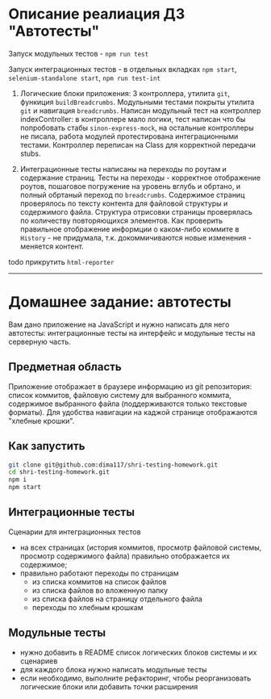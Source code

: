 # Описание реалиация ДЗ "Автотесты"

Запуск модульных тестов - `npm run test`

Запуск интеграционных тестов - в отдельных вкладках `npm start`, `selenium-standalone start`, `npm run test-int`

1. Логические блоки приложения: 3 контроллера, утилита `git`, функиция `buildBreadcrumbs`.
Модульными тестами покрыты утилита `git` и навигация `breadcrumbs`.
Написан модульный тест на контроллер indexController: в контроллере мало логики, тест написан что бы попробовать стабы `sinon-express-mock`, на остальные контроллеры не писала,  работа модулей протестирована интеграционными тестами.
Контроллер переписан на Class для корректной передачи stubs.

1. Интеграционные тесты написаны на переходы по роутам и содержание страниц. Тесты на переходы - корректное отображение роутов, пошаговое погружение на уровень вглубь и обртано, и полный обртаный переход по `breadcrumbs`.
Содержимое страниц проверялось по тексту контента для файловой структуры и содержимого файла. Структура отрисовки страницы проверялась по количеству повторяющихся элементов.
Как проверить правильное отображение информции о каком-либо коммите в `History` - не придумала, т.к. докоммичиваются новые изменения - меняется контент.

todo прикрутить `html-reporter`

_________________________

# Домашнее задание: автотесты

Вам дано приложение на JavaScript и нужно написать для него автотесты: интеграционные тесты на интерфейс и модульные тесты на серверную часть.

## Предметная область

Приложение отображает в браузере информацию из git репозитория: список коммитов, файловую систему для выбранного коммита, содержимое выбранного файла (поддерживаются только текстовые форматы). Для удобства навигации на каджой странице отображаются "хлебные крошки".

## Как запустить

```sh
git clone git@github.com:dima117/shri-testing-homework.git
cd shri-testing-homework.git
npm i
npm start
```

## Интеграционные тесты

Сценарии для интеграционных тестов

- на всех страницах (история коммитов, просмотр файловой системы, просмотр содержимого файла) правильно отображается их содержимое;
- правильно работают переходы по страницам
  - из списка коммитов на список файлов
  - из списка файлов во вложенную папку
  - из списка файлов на страницу отдельного файла
  - переходы по хлебным крошкам

## Модульные тесты

- нужно добавить в README список логических блоков системы и их сценариев
- для каждого блока нужно написать модульные тесты
- если необходимо, выполните рефакторинг, чтобы реорганизовать логические блоки или добавить точки расширения
